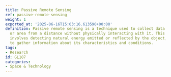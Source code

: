 ```yaml
---
title: Passive Remote Sensing
ref: passive-remote-sensing
weight: 1
exported_at: '2025-06-16T15:03:16.613590+00:00'
definition: Passive remote sensing is a technique used to collect data about an object
  or area from a distance without physically interacting with it. This method typically
  involves detecting natural energy emitted or reflected by the object, such as sunlight,
  to gather information about its characteristics and conditions.
tags:
- Research
id: GL187
categories:
- Space & Technology
---
```


